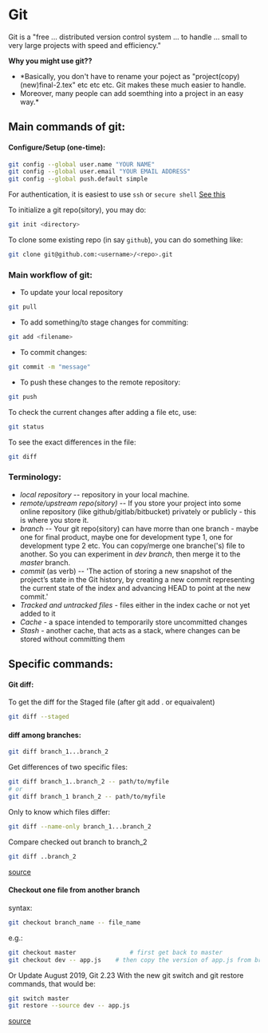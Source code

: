 # Git

Git is a "free ... distributed version control system ... to handle ... small to very large projects with speed and efficiency."

**Why you might use git??**

 - *Basically, you don't have to rename your poject as "project(copy)(new)final-2.tex" etc etc etc. Git makes these much easier to handle. 
 - Moreover, many people can add soemthing into a project in an easy way.*



## Main commands of git:

#### Configure/Setup (one-time):
```bash
git config --global user.name "YOUR NAME"
git config --global user.email "YOUR EMAIL ADDRESS"
git config --global push.default simple
```
For authentication, it is easiest to use `ssh` or `secure shell` [See this](https://docs.github.com/en/github/authenticating-to-github/connecting-to-github-with-ssh)


To initialize a git repo(sitory), you may do:
```bash
git init <directory>
```

To clone some existing repo (in say `github`), you can do something like:
```bash
git clone git@github.com:<username>/<repo>.git
```



### Main workflow of git:
- To update your local repository 
```bash 
git pull
```
- To add something/to stage changes for commiting: 
```bash 
git add <filename>
```
- To commit changes: 
```bash
git commit -m "message"
```
- To push these changes to the remote repository:
```bash
git push
```

To check the current changes after adding a file etc, use:
```bash
git status
```
To see the exact differences in the file:
```bash
git diff
```

### Terminology:
 - *local repository* -- repository in your local machine.
 - *remote/upstream repo(sitory)* -- If you store your project into some online repository (like github/gitlab/bitbucket) privately or publicly - this is where you store it. 
 - *branch* -- Your git repo(sitory) can have morre than one branch - maybe one for final product, maybe one for development type 1, one for development type 2 etc. You can copy/merge one branche('s) file to another. So you can experiment in *dev branch*, then merge it to the *master* branch.
 - *commit* (as verb) -- 'The action of storing a new snapshot of the project’s state in the Git history, by creating a new commit representing the current state of the index and advancing HEAD to point at the new commit.'
 - *Tracked and untracked files* - files either in the index cache or not yet added to it
 - *Cache* - a space intended to temporarily store uncommitted changes
 - *Stash* - another cache, that acts as a stack, where changes can be stored without committing them





## Specific commands:


#### Git diff:


To get the diff for the Staged file (after git add . or equaivalent)
```bash
git diff --staged
```



#### diff among branches:
```bash
git diff branch_1...branch_2
```

Get differences of two specific files:
```bash
git diff branch_1..branch_2 -- path/to/myfile
# or
git diff branch_1 branch_2 -- path/to/myfile
```

Only to know which files differ:
```bash
git diff --name-only branch_1...branch_2
```

Compare checked out branch to branch_2
```bash
git diff ..branch_2
```
[source](https://stackoverflow.com/q/9834689/16426739)





#### Checkout one file from another branch

syntax:
```bash
git checkout branch_name -- file_name
```
e.g.:
```bash
git checkout master               # first get back to master
git checkout dev -- app.js	  # then copy the version of app.js from branch "dev"
```
Or Update August 2019, Git 2.23
With the new git switch and git restore commands, that would be:
```bash
git switch master
git restore --source dev -- app.js
```
[source](https://stackoverflow.com/q/2364147/16426739)


